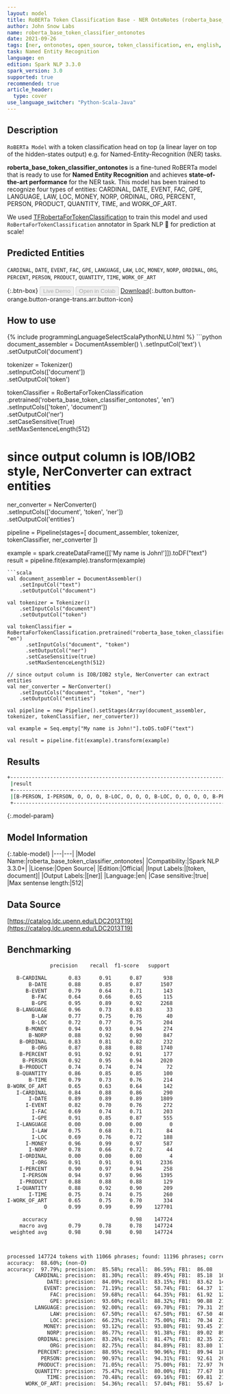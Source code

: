 ```yaml
---
layout: model
title: RoBERTa Token Classification Base - NER OntoNotes (roberta_base_token_classifier_ontonotes)
author: John Snow Labs
name: roberta_base_token_classifier_ontonotes
date: 2021-09-26
tags: [ner, ontonotes, open_source, token_classification, en, english, roberta]
task: Named Entity Recognition
language: en
edition: Spark NLP 3.3.0
spark_version: 3.0
supported: true
recommended: true
article_header:
  type: cover
use_language_switcher: "Python-Scala-Java"
---
```


## Description

`RoBERTa Model` with a token classification head on top (a linear layer on top of the hidden-states output) e.g. for Named-Entity-Recognition (NER) tasks.


**roberta_base_token_classifier_ontonotes** is a fine-tuned RoBERTa model that is ready to use for **Named Entity Recognition** and achieves **state-of-the-art performance** for the NER task. This model has been trained to recognize four types of entities: CARDINAL, DATE, EVENT, FAC, GPE, LANGUAGE, LAW, LOC, MONEY, NORP, ORDINAL, ORG, PERCENT, PERSON, PRODUCT, QUANTITY, TIME, and WORK_OF_ART.

We used [TFRobertaForTokenClassification](https://huggingface.co/transformers/model_doc/roberta.html#tfrobertafortokenclassification) to train this model and used `RoBertaForTokenClassification` annotator in Spark NLP 🚀 for prediction at scale!

## Predicted Entities

`CARDINAL`, `DATE`, `EVENT`, `FAC`, `GPE`, `LANGUAGE`, `LAW`, `LOC`, `MONEY`, `NORP`, `ORDINAL`, `ORG`, `PERCENT`, `PERSON`, `PRODUCT`, `QUANTITY`, `TIME`, `WORK_OF_ART`

{:.btn-box}
<button class="button button-orange" disabled>Live Demo</button>
<button class="button button-orange" disabled>Open in Colab</button>
[Download](https://s3.amazonaws.com/auxdata.johnsnowlabs.com/public/models/roberta_base_token_classifier_ontonotes_en_3.3.0_3.0_1632675229237.zip){:.button.button-orange.button-orange-trans.arr.button-icon}

## How to use



<div class="tabs-box" markdown="1">
{% include programmingLanguageSelectScalaPythonNLU.html %}
```python
document_assembler = DocumentAssembler() \
    .setInputCol('text') \
    .setOutputCol('document')

tokenizer = Tokenizer() \
    .setInputCols(['document']) \
    .setOutputCol('token')

tokenClassifier = RoBertaForTokenClassification \
      .pretrained('roberta_base_token_classifier_ontonotes', 'en') \
      .setInputCols(['token', 'document']) \
      .setOutputCol('ner') \
      .setCaseSensitive(True) \
      .setMaxSentenceLength(512)

# since output column is IOB/IOB2 style, NerConverter can extract entities
ner_converter = NerConverter() \
    .setInputCols(['document', 'token', 'ner']) \
    .setOutputCol('entities')

pipeline = Pipeline(stages=[
    document_assembler, 
    tokenizer,
    tokenClassifier,
    ner_converter
])

example = spark.createDataFrame([['My name is John!']]).toDF("text")
result = pipeline.fit(example).transform(example)
```
```scala
val document_assembler = DocumentAssembler() 
    .setInputCol("text") 
    .setOutputCol("document")

val tokenizer = Tokenizer() 
    .setInputCols("document") 
    .setOutputCol("token")

val tokenClassifier = RoBertaForTokenClassification.pretrained("roberta_base_token_classifier_ontonotes", "en")
      .setInputCols("document", "token")
      .setOutputCol("ner")
      .setCaseSensitive(true)
      .setMaxSentenceLength(512)

// since output column is IOB/IOB2 style, NerConverter can extract entities
val ner_converter = NerConverter() 
    .setInputCols("document", "token", "ner") 
    .setOutputCol("entities")

val pipeline = new Pipeline().setStages(Array(document_assembler, tokenizer, tokenClassifier, ner_converter))

val example = Seq.empty["My name is John!"].toDS.toDF("text")

val result = pipeline.fit(example).transform(example)
```
</div>

## Results

```bash
+------------------------------------------------------------------------------------+
 |result                                                                              |
 +------------------------------------------------------------------------------------+
 |[B-PERSON, I-PERSON, O, O, O, B-LOC, O, O, O, B-LOC, O, O, O, O, B-PERSON, O, O, O, O, B-LOC]|
 +------------------------------------------------------------------------------------+
```

{:.model-param}
## Model Information

{:.table-model}
|---|---|
|Model Name:|roberta_base_token_classifier_ontonotes|
|Compatibility:|Spark NLP 3.3.0+|
|License:|Open Source|
|Edition:|Official|
|Input Labels:|[token, document]|
|Output Labels:|[ner]|
|Language:|en|
|Case sensitive:|true|
|Max sentense length:|512|

## Data Source

[https://catalog.ldc.upenn.edu/LDC2013T19](https://catalog.ldc.upenn.edu/LDC2013T19)

## Benchmarking

```bash
              precision    recall  f1-score   support

   B-CARDINAL       0.83      0.91      0.87       938
       B-DATE       0.88      0.85      0.87      1507
      B-EVENT       0.79      0.64      0.71       143
        B-FAC       0.64      0.66      0.65       115
        B-GPE       0.95      0.89      0.92      2268
   B-LANGUAGE       0.96      0.73      0.83        33
        B-LAW       0.77      0.75      0.76        40
        B-LOC       0.72      0.77      0.75       204
      B-MONEY       0.94      0.93      0.94       274
       B-NORP       0.88      0.92      0.90       847
    B-ORDINAL       0.83      0.81      0.82       232
        B-ORG       0.87      0.88      0.88      1740
    B-PERCENT       0.91      0.92      0.91       177
     B-PERSON       0.92      0.95      0.94      2020
    B-PRODUCT       0.74      0.74      0.74        72
   B-QUANTITY       0.86      0.85      0.85       100
       B-TIME       0.79      0.73      0.76       214
B-WORK_OF_ART       0.65      0.63      0.64       142
   I-CARDINAL       0.84      0.88      0.86       290
       I-DATE       0.89      0.89      0.89      1809
      I-EVENT       0.82      0.70      0.76       272
        I-FAC       0.69      0.74      0.71       203
        I-GPE       0.91      0.85      0.87       555
   I-LANGUAGE       0.00      0.00      0.00         0
        I-LAW       0.75      0.68      0.71        84
        I-LOC       0.69      0.76      0.72       188
      I-MONEY       0.96      0.99      0.97       587
       I-NORP       0.78      0.66      0.72        44
    I-ORDINAL       0.00      0.00      0.00         4
        I-ORG       0.91      0.91      0.91      2336
    I-PERCENT       0.90      0.97      0.94       258
     I-PERSON       0.94      0.97      0.96      1395
    I-PRODUCT       0.88      0.88      0.88       129
   I-QUANTITY       0.88      0.92      0.90       209
       I-TIME       0.75      0.74      0.75       260
I-WORK_OF_ART       0.65      0.75      0.70       334
            O       0.99      0.99      0.99    127701

     accuracy                           0.98    147724
    macro avg       0.79      0.78      0.78    147724
 weighted avg       0.98      0.98      0.98    147724



processed 147724 tokens with 11066 phrases; found: 11196 phrases; correct: 9582.
accuracy:  88.60%; (non-O)
accuracy:  97.79%; precision:  85.58%; recall:  86.59%; FB1:  86.08
         CARDINAL: precision:  81.30%; recall:  89.45%; FB1:  85.18  1032
             DATE: precision:  84.09%; recall:  83.15%; FB1:  83.62  1490
            EVENT: precision:  71.19%; recall:  58.74%; FB1:  64.37  118
              FAC: precision:  59.68%; recall:  64.35%; FB1:  61.92  124
              GPE: precision:  93.60%; recall:  88.32%; FB1:  90.88  2140
         LANGUAGE: precision:  92.00%; recall:  69.70%; FB1:  79.31  25
              LAW: precision:  67.50%; recall:  67.50%; FB1:  67.50  40
              LOC: precision:  66.23%; recall:  75.00%; FB1:  70.34  231
            MONEY: precision:  93.12%; recall:  93.80%; FB1:  93.45  276
             NORP: precision:  86.77%; recall:  91.38%; FB1:  89.02  892
          ORDINAL: precision:  83.26%; recall:  81.47%; FB1:  82.35  227
              ORG: precision:  82.75%; recall:  84.89%; FB1:  83.80  1785
          PERCENT: precision:  88.95%; recall:  90.96%; FB1:  89.94  181
           PERSON: precision:  90.97%; recall:  94.31%; FB1:  92.61  2094
          PRODUCT: precision:  71.05%; recall:  75.00%; FB1:  72.97  76
         QUANTITY: precision:  75.47%; recall:  80.00%; FB1:  77.67  106
             TIME: precision:  70.48%; recall:  69.16%; FB1:  69.81  210
      WORK_OF_ART: precision:  54.36%; recall:  57.04%; FB1:  55.67  149
```